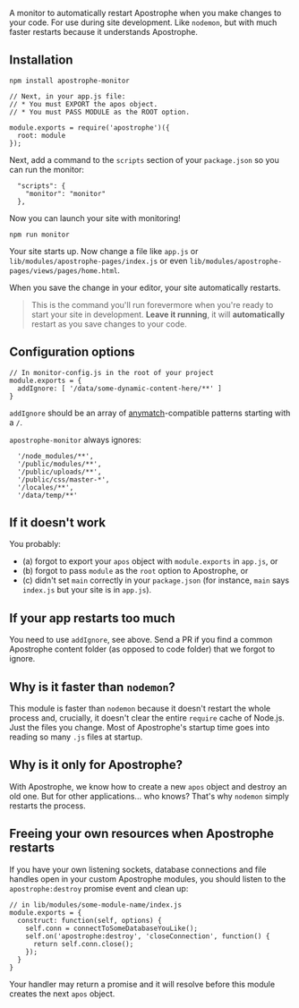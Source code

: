 A monitor to automatically restart Apostrophe when you make changes to your code. For use during site development. Like `nodemon`, but with much faster restarts because it understands Apostrophe.

## Installation

```
npm install apostrophe-monitor
```

```
// Next, in your app.js file:
// * You must EXPORT the apos object.
// * You must PASS MODULE as the ROOT option.

module.exports = require('apostrophe')({
  root: module
});
```

Next, add a command to the `scripts` section of your `package.json` so you can run the monitor:

```
  "scripts": {
    "monitor": "monitor"
  },
```

Now you can launch your site with monitoring!

```
npm run monitor
```

Your site starts up. Now change a file like `app.js` or `lib/modules/apostrophe-pages/index.js` or even `lib/modules/apostrophe-pages/views/pages/home.html`.

When you save the change in your editor, your site automatically restarts.

> This is the command you'll run forevermore when you're ready to start your site in development. **Leave it running**, it will **automatically** restart as you save changes to your code.

## Configuration options

```
// In monitor-config.js in the root of your project
module.exports = {
  addIgnore: [ '/data/some-dynamic-content-here/**' ]
}
```

`addIgnore` should be an array of [anymatch](https://npmjs.org/package/anymatch)-compatible patterns starting with a `/`.

`apostrophe-monitor` always ignores:

```
  '/node_modules/**',
  '/public/modules/**',
  '/public/uploads/**',
  '/public/css/master-*',
  '/locales/**',
  '/data/temp/**'
```

## If it doesn't work

You probably:

* (a) forgot to export your `apos` object with `module.exports` in `app.js`, or
* (b) forgot to pass `module` as the `root` option to Apostrophe, or
* (c) didn't set `main` correctly in your `package.json` (for instance, `main` says `index.js` but your site is in `app.js`).

## If your app restarts too much

You need to use `addIgnore`, see above. Send a PR if you find a common Apostrophe content folder (as opposed to code folder) that we forgot to ignore.

## Why is it faster than `nodemon`?

This module is faster than `nodemon` because it doesn't restart the whole process and, crucially, it doesn't clear the entire `require` cache of Node.js. Just the files you change. Most of Apostrophe's startup time goes into reading so many `.js` files at startup.

## Why is it only for Apostrophe?

With Apostrophe, we know how to create a new `apos` object and destroy an old one. But for other applications... who knows? That's why `nodemon` simply restarts the process.

## Freeing your own resources when Apostrophe restarts

If you have your own listening sockets, database connections and file handles open in your custom Apostrophe modules, you should listen to the `apostrophe:destroy` promise event and clean up:

```
// in lib/modules/some-module-name/index.js
module.exports = {
  construct: function(self, options) {
  	self.conn = connectToSomeDatabaseYouLike();
  	self.on('apostrophe:destroy', 'closeConnection', function() {
  	  return self.conn.close();
	});
  }
}
```

Your handler may return a promise and it will resolve before this module creates the next `apos` object.
